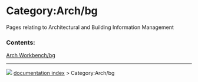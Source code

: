 # Category:Arch/bg
Pages relating to Architectural and Building Information Management

### Contents:

  
  [Arch Workbench/bg](Arch_Workbench/bg.md)



---
![](images/Right_arrow.png) [documentation index](../README.md) > Category:Arch/bg
